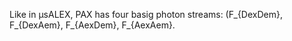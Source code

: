 Like in μsALEX, PAX has four basig photon streams: 
\(F_{DexDem}, F_{DexAem}, F_{AexDem}, F_{AexAem}.